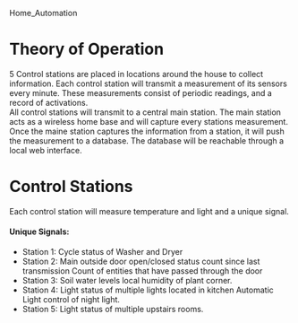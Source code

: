 Home_Automation

# Theory of Operation
5 Control stations are placed in locations around the house to collect information. 
Each control station will transmit a measurement of its sensors every minute. 
These measurements consist of periodic readings, and a record of activations.  
All control stations will transmit to a central main station. 
The main station acts as a wireless home base and will capture every stations measurement.
Once the maine station captures the information from a station, it will push the measurement to a database. 
The database will be reachable through a local web interface. 

# Control Stations
Each control station will measure temperature and light and a unique signal.

#### Unique Signals:
- Station 1:
	Cycle status of Washer and Dryer
- Station 2: 
	Main outside door open/closed status count since last transmission
	Count of entities that have passed through the door
- Station 3:
	Soil water levels
	local humidity of plant corner. 
- Station 4: 
	Light status of multiple lights located in kitchen
	Automatic Light control of night light. 
- Station 5:
	Light status of multiple upstairs rooms. 	
